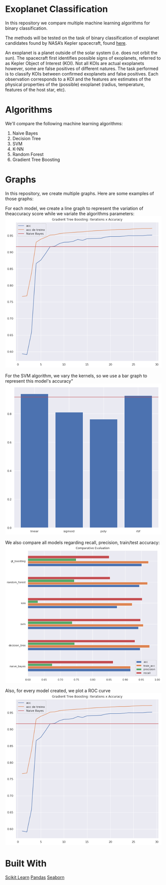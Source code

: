 # Exoplanet Classification
In this repository we compare multiple machine learning algorithms for binary classification.

The methods will be tested on the task of binary classification of exoplanet candidates found by NASA’s Kepler spacecraft, found [here](https://exoplanetarchive.ipac.caltech.edu).

An exoplanet is a planet outside of the solar system (i.e. does not orbit
the sun). The spacecraft first identifies possible signs of exoplanets, referred to as Kepler Object
of Interest (KOI). Not all KOIs are actual exoplanets however, some are false positives of different
natures. The task performed is to classify KOIs between confirmed exoplanets and false positives. Each
observation corresponds to a KOI and the features are estimates of the physical properties of the
(possible) exoplanet (radius, temperature, features of the host star, etc).

# Algorithms
We'll compare the following machine learning algorithms:
1. Naive Bayes
2. Decision Tree
3. SVM
4. K-NN
5. Random Forest
6. Gradient Tree Boosting

# Graphs
In this repository, we create multiple graphs. Here are some examples of those graphs:

For each model, we create a line graph to represent the variation of theaccuracy score while we variate the algorithms parameters:
![Line Graph](/graphs/linegraph.png "Line Graph")

For the SVM algorithm, we vary the kernels, so we use a bar graph to represent this model's accuracy"
![Bar Graph](/graphs/bargraph.png "Bar Graph")


We also compare all models regarding recall, precision, train/test accuracy:
![Comparative Graph](/graphs/comparative.png "Comparative Graph")



Also, for every model created, we plot a ROC curve
![ROC Graph](/graphs/linegraph.png "ROC Graph")



# Built With
[Scikit Learn](https://scikit-learn.org/stable/)
[Pandas](https://pandas.pydata.org/)
[Seaborn](https://seaborn.pydata.org/)
